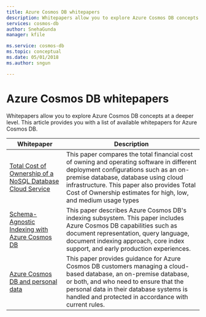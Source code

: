 ```yaml
---
title: Azure Cosmos DB whitepapers 
description: Whitepapers allow you to explore Azure Cosmos DB concepts at a deeper level.
services: cosmos-db
author: SnehaGunda
manager: kfile

ms.service: cosmos-db
ms.topic: conceptual
ms.date: 05/01/2018
ms.author: sngun

---
```


# Azure Cosmos DB whitepapers 

Whitepapers allow you to explore Azure Cosmos DB concepts at a deeper level. This article provides you with a list of available whitepapers for Azure Cosmos DB.

| **Whitepaper** | **Description** |
| --- | --- |
| [Total Cost of Ownership of a NoSQL Database Cloud Service](https://aka.ms/cosmosdb-tco-paper) |This paper compares the total financial cost of owning and operating software in different deployment configurations such as an on-premise database, database using cloud infrastructure. This paper also provides Total Cost of Ownership estimates for high, low, and medium usage types |
|[Schema-Agnostic Indexing with Azure Cosmos DB](http://www.vldb.org/pvldb/vol8/p1668-shukla.pdf) | This paper describes Azure Cosmos DB's indexing subsystem. This paper includes Azure Cosmos DB capabilities such as document representation, query language, document indexing approach, core index support, and early production experiences.|
| [Azure Cosmos DB and personal data](https://servicetrust.microsoft.com/ViewPage/TrustDocuments?command=Download&downloadType=Document&downloadId=87cc6456-4b23-473c-94d3-6c713b8b8956&docTab=6d000410-c9e9-11e7-9a91-892aae8839ad_FAQ_and_White_Papers)| This paper provides guidance for Azure Cosmos DB customers managing a cloud-based database, an on-premise database, or both, and who need to ensure that the personal data in their database systems is handled and protected in accordance with current rules. |

